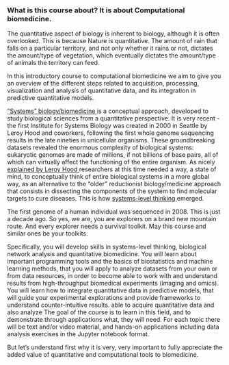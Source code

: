 ### What is this course about? It is about Computational biomedicine. 

The quantitative aspect of biology is inherent to biology, although it is often overlooked. This is because Nature is quantitative.  The amount of rain that falls on a particular territory, and not only whether it rains or not, dictates the amount/type of vegetation, which eventually dictates the amount/type of animals the territory can feed.

In this introductory course to computational biomedicine we aim to give you an overview of the different steps related to acquisition, processing, visualization and analysis of quantitative data, and its integration in predictive quantitative models.

<a href="https://www.youtube.com/watch?time_continue=1&v=895O1RP7L6c&feature=emb_logo"> “Systems” biology/biomedicine </a>  is a conceptual approach, developed to study biological sciences from a quantitative perspective. It is very recent - the first Institute for Systems Biology was created in 2000 in Seattle by Leroy Hood and coworkers, following the first whole genome sequencing results in the late nineties in unicellular organisms. These groundbreaking datasets revealed the enormous complexity of biological systems: eukaryotic genomes are made of millions, if not billions of base pairs, all of which can virtually affect the functioning of the entire organism.
As nicely <a href="https://www.youtube.com/watch?v=IbvPk5vReLY&feature=emb_logo"> explained by Leroy Hood </a>  researchers at this time needed a way, a state of mind, to conceptually think of entire biological systems in a more global way, as an alternative to the “older” reductionist biology/medicine approach that consists in dissecting the components of the system to find molecular targets to cure diseases. This is how <a href="https://www.youtube.com/watch?time_continue=1&v=895O1RP7L6c&feature=emb_logo"> systems-level thinking </a>  emerged. 

The first genome of a human individual was sequenced in 2008. This is just a decade ago. So yes, we are, you are explorers on a brand new mountain route. And every explorer needs a survival toolkit. May this course and similar ones be your toolkits.  

Specifically, you will develop skills in systems-level thinking, biological network analysis and quantitative biomedicine. You will learn about important programming tools and the basics of biostatistics and machine learning methods, that you will apply to analyze datasets from your own or from data resources, in order to become able to work with and understand results from high-throughput biomedical experiments (imaging and omics). You will learn how to integrate quantitative data in predictive models, that will guide your experimental explorations and provide frameworks to understand counter-intuitive results.  able to acquire quantitative data and also analyze The goal of the course is to learn in this field, and to demonstrate through applications what, they will need. For each topic there will be text and/or video material, and hands-on applications including data analysis exercises in the Jupyter notebook format.

But let’s understand first why it is very, very important to fully appreciate the added value of quantitative and computational tools to biomedicine. 
